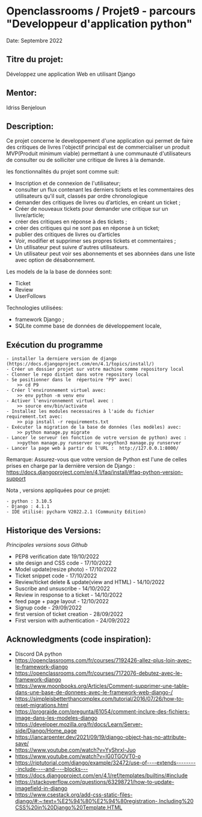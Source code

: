 # Openclassrooms / Projet9 - parcours "Developpeur d'application python"

Date: Septembre 2022 


## Titre du projet:  
Développez une application Web en utilisant Django

## Mentor:
Idriss Benjeloun

## Description:   
Ce projet concerne le  developpement d'une application  qui permet de faire des critiques de livres
l'objectif principal est de commercialiser un produit MVP(Produit minimum viable) permettant à une 
communauté d'utilisateurs de consulter ou de solliciter une critique de livres à la demande.

les fonctionnalités du projet sont comme suit:

- Inscription et de connexion de l'utilisateur;
- consulter un flux contenant les derniers tickets et les commentaires des 
  utilisateurs qu'il suit, classés par ordre chronologique
- demander des critiques de livres ou d’articles, en créant un ticket ; 
- Créer de nouveaux tickets pour demander une critique sur un livre/article;
- créer des critiques en réponse à des tickets ;
- créer des critiques qui ne sont pas en réponse à un ticket;
- publier des critiques de livres ou d’articles
- Voir, modifier et supprimer ses propres tickets et commentaires ; 
- Un utilisateur peut suivre d'autres utilisateurs.
- Un utilisateur peut voir ses abonnements et ses abonnées dans une liste avec
  option de désabonnement.

Les models de la la base de données sont:
- Ticket
- Review
- UserFollows

Technologies utilisées:
- framework Django ;
- SQLite comme base de données de développement locale,


## Exécution du programme
    - installer la derniere version de django (https://docs.djangoproject.com/en/4.1/topics/install/)
    - Créer un dossier projet sur votre machine comme repository local
    - Clonner le repo distant dans votre repository local
    - Se positionner dans le  répertoire "P9" avec:
        >> cd P9
    - Créer l'environnement virtuel avec:
        >> env python -m venv env
    - Activer l'environnement virtuel avec :
        >> source env/bin/activate
    - Installez les modules necessaires à l'aide du fichier requirement.txt avec:   
        >> pip install -r requirements.txt  
    - Exécuter la migration de la base de données (les modèles) avec: 
        >> python manage.py migrate
    - Lancer le serveur (en fonction de votre version de python) avec :
        >>python manage.py runserver ou >>python3 manage.py runserver
    - Lancer la page web à partir du l'URL :  http://127.0.0.1:8000/

Remarque: Assurez-vous que votre version de Python est l'une de celles prises 
en charge par la dernière version de Django :
https://docs.djangoproject.com/en/4.1/faq/install/#faq-python-version-support

Nota , versions appliquées pour ce projet: 
    
    - python : 3.10.5
    - Django : 4.1.1
    - IDE utilisé: pycharm V2022.2.1 (Community Edition)



## Historique des Versions:    

 *Principales versions sous Github*

 - PEP8 verification date 19/10/2022
 - site design and CSS code - 17/10/2022 
 - Model update(resize photo) - 17/10/2022 
 - Ticket snippet code - 17/10/2022 
 - Review/ticket delete & update(view and HTML) - 14/10/2022 
 - Suscribe and unsuscribe - 14/10/2022 
 - Review in response to a ticket - 14/10/2022
 - feed page + page layout - 12/10/2022 
 - Signup code - 29/09/2022
 - first version of ticket creation - 28/09/2022
 - First version with authentication - 24/09/2022 


## Acknowledgments (code inspiration): 
- Discord DA python
- https://openclassrooms.com/fr/courses/7192426-allez-plus-loin-avec-le-framework-django
- https://openclassrooms.com/fr/courses/7172076-debutez-avec-le-framework-django
- https://www.moonbooks.org/Articles/Comment-supprimer-une-table-dans-une-base-de-donnees-avec-le-framework-web-django-/
- https://simpleisbetterthancomplex.com/tutorial/2016/07/26/how-to-reset-migrations.html
- https://prograide.com/pregunta/61054/comment-inclure-des-fichiers-image-dans-les-modeles-django
- https://developer.mozilla.org/fr/docs/Learn/Server-side/Django/Home_page
- https://iancarpenter.dev/2021/09/19/django-object-has-no-attribute-save/
- https://www.youtube.com/watch?v=YyShrxl-Juo
- https://www.youtube.com/watch?v=lG0TGOVT0-o
- https://riptutorial.com/django/example/32472/use-of----extends---------include----and----blocks---
- https://docs.djangoproject.com/en/4.1/ref/templates/builtins/#include
- https://stackoverflow.com/questions/63298721/how-to-update-imagefield-in-django
- https://www.csestack.org/add-css-static-files-django/#:~:text=%E2%94%80%E2%94%80registration-,Including%20CSS%20in%20Django%20Template,HTML
